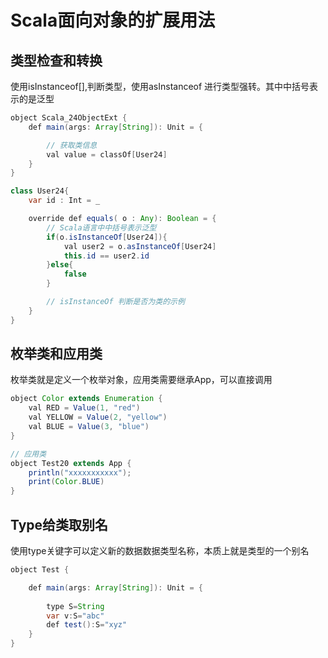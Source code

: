 # Scala面向对象的扩展用法

## 类型检查和转换

使用isInstanceof[],判断类型，使用asInstanceof 进行类型强转。其中中括号表示的是泛型

```java
object Scala_24ObjectExt {
    def main(args: Array[String]): Unit = {

        // 获取类信息
        val value = classOf[User24]
    }
}

class User24{
    var id : Int = _

    override def equals( o : Any): Boolean = {
        // Scala语言中中括号表示泛型
        if(o.isInstanceOf[User24]){
            val user2 = o.asInstanceOf[User24]
            this.id == user2.id
        }else{
            false
        }

        // isInstanceOf 判断是否为类的示例
    }
}
```

## 枚举类和应用类
枚举类就是定义一个枚举对象，应用类需要继承App，可以直接调用

```java
object Color extends Enumeration {
    val RED = Value(1, "red")
    val YELLOW = Value(2, "yellow")
    val BLUE = Value(3, "blue")
}

// 应用类
object Test20 extends App {
    println("xxxxxxxxxxx");
    print(Color.BLUE)
}

```

## Type给类取别名

使用type关键字可以定义新的数据数据类型名称，本质上就是类型的一个别名
```java
object Test {

    def main(args: Array[String]): Unit = {
        
        type S=String
        var v:S="abc"
        def test():S="xyz"
    }
}
```